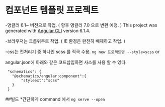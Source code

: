 # 컴포넌트 템플릿 프로젝트 -앵귤러 6.1~ 버전으로 작업. ( 향후 앵귤러 7.0 으로 변환 예정. )This project was generated with [Angular CLI](https://github.com/angular/angular-cli) version 6.1.4. -브라우저는 크롬위주로 작업. ( IE 환경은 완전히 배제하고 작업. )  -css는 전처리기 중 하나인 scss 를 적극 수용.  ```ng new 프로젝트명 --style=scss``` or   angular.json에 아래와 같은 코드삽입하면 사스를 사용 할 수 있다.  ```  "schematics": {    "@schematics/angular:component":{        "styleext":"scss"    }  }```##빌드  *간단하게  command 에서  ```ng serve --open```